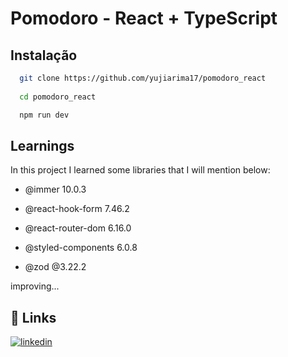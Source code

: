 
# Pomodoro   - React + TypeScript



## Instalação


```bash
  git clone https://github.com/yujiarima17/pomodoro_react
  
  cd pomodoro_react

  npm run dev
```
    
## Learnings

In this project I learned some libraries that I will mention below:

- @immer 10.0.3

- @react-hook-form 7.46.2

- @react-router-dom 6.16.0

- @styled-components 6.0.8

- @zod @3.22.2

improving...
## 🔗 Links

[![linkedin](https://img.shields.io/badge/linkedin-0A66C2?style=for-the-badge&logo=linkedin&logoColor=white)](https://www.linkedin.com/in/yuji-arima-7b7059209/)


